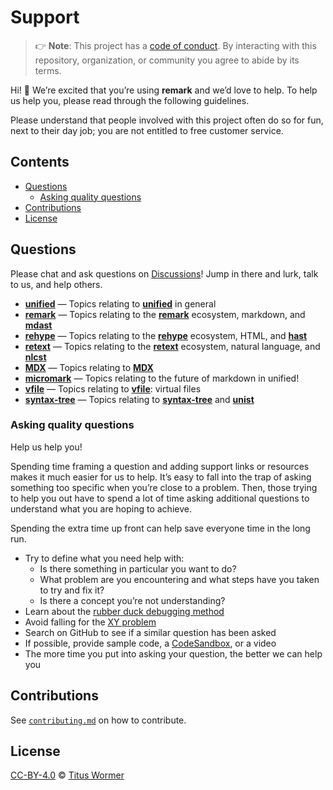 # Support

> 👉 **Note**: This project has a [code of conduct][coc].
> By interacting with this repository, organization, or community you agree to
> abide by its terms.

Hi!  👋
We’re excited that you’re using **remark** and we’d love to help.
To help us help you, please read through the following guidelines.

Please understand that people involved with this project often do so for fun,
next to their day job; you are not entitled to free customer service.

## Contents

*   [Questions](#questions)
    *   [Asking quality questions](#asking-quality-questions)
*   [Contributions](#contributions)
*   [License](#license)

## Questions

Please chat and ask questions on [Discussions][chat]!
Jump in there and lurk, talk to us, and help others.

*   [**unified**](https://github.com/unifiedjs/unified/discussions)
    — Topics relating to [**unified**][unified] in general
*   [**remark**](https://github.com/remarkjs/remark/discussions)
    — Topics relating to the [**remark**][remark] ecosystem, markdown,
    and [**mdast**][mdast]
*   [**rehype**](https://github.com/rehypejs/rehype/discussions)
    — Topics relating to the [**rehype**][rehype] ecosystem, HTML,
    and [**hast**][hast]
*   [**retext**](https://github.com/retextjs/retext/discussions)
    — Topics relating to the [**retext**][retext] ecosystem, natural language,
    and [**nlcst**][nlcst]
*   [**MDX**](https://github.com/mdx-js/mdx/discussions)
    — Topics relating to [**MDX**][mdx]
*   [**micromark**](https://github.com/micromark/micromark/discussions)
    — Topics relating to the future of markdown in unified!
*   [**vfile**](https://github.com/vfile/vfile/discussions)
    — Topics relating to [**vfile**][vfile]: virtual files
*   [**syntax-tree**](https://github.com/syntax-tree/unist/discussions)
    — Topics relating to [**syntax-tree**][syntax-tree] and [**unist**][unist]

### Asking quality questions

Help us help you!

Spending time framing a question and adding support links or resources makes it
much easier for us to help.
It’s easy to fall into the trap of asking something too specific when you’re
close to a problem.
Then, those trying to help you out have to spend a lot of time asking additional
questions to understand what you are hoping to achieve.

Spending the extra time up front can help save everyone time in the long run.

*   Try to define what you need help with:
    *   Is there something in particular you want to do?
    *   What problem are you encountering and what steps have you taken to try
        and fix it?
    *   Is there a concept you’re not understanding?
*   Learn about the [rubber duck debugging method][rubberduck]
*   Avoid falling for the [XY problem][xy]
*   Search on GitHub to see if a similar question has been asked
*   If possible, provide sample code, a [CodeSandbox][], or a video
*   The more time you put into asking your question, the better we can help you

## Contributions

See [`contributing.md`][contributing] on how to contribute.

## License

[CC-BY-4.0][license] © [Titus Wormer][author]

<!-- Definitions -->

[license]: https://creativecommons.org/licenses/by/4.0/

[author]: https://wooorm.com

[coc]: https://github.com/remarkjs/.github/blob/main/code-of-conduct.md

[vfile]: https://github.com/vfile

[syntax-tree]: https://github.com/syntax-tree

[unist]: https://github.com/syntax-tree/unist

[mdast]: https://github.com/syntax-tree/mdast

[nlcst]: https://github.com/syntax-tree/nlcst

[hast]: https://github.com/syntax-tree/hast

[unified]: https://github.com/unifiedjs/unified

[remark]: https://github.com/remarkjs/remark

[retext]: https://github.com/retextjs/retext

[rehype]: https://github.com/rehypejs/rehype

[mdx]: https://github.com/mdx-js/mdx

[rubberduck]: https://rubberduckdebugging.com

[xy]: https://meta.stackexchange.com/questions/66377/what-is-the-xy-problem/66378#66378

[codesandbox]: https://codesandbox.io

[chat]: https://github.com/remarkjs/remark/discussions

[contributing]: contributing.md
